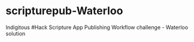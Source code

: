 # scripturepub-Waterloo
Indigitous #Hack Scripture App Publishing Workflow challenge - Waterloo solution
